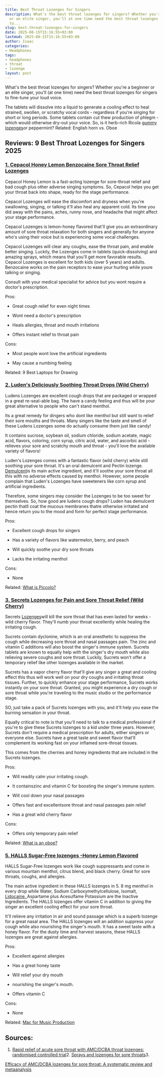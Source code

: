 ```yaml
---
title: Best Throat Lozenges for Singers
description: What's the best throat lozenges for singers? Whether you're a beginner
  or an elite singer, you'll at one time need the best throat lozenges for singers
  to...
slug: best-throat-lozenges-for-singers
date: 2025-08-15T15:16:55+03:00
lastmod: 2025-08-15T15:16:55+03:00
author: Isaac
categories:
- Headphones
tags:
- headphones
- throat
- lozenge
layout: post
---
```

What's the best throat lozenges for singers? Whether you're a beginner or an elite singer, you'll (at one time) need the best throat lozenges for singers to fine-tune your loud voice.

The tablets will dissolve into a liquid to generate a cooling effect to heal strained, swollen, or scratchy vocal cords - regardless if you're singing for short or long periods. Some tablets contain cut thew production of phlegm - which would otherwise dry-out your voice. So, is it herb-rich Ricola [gummy lozenges](https://europepmc.org/abstract/med/30761819)or peppermint? Related: English horn vs. Oboe

##  Reviews: 9 Best Throat Lozenges for Singers 2025

###  [1. Cepacol Honey Lemon Benzocaine Sore Throat Relief Lozenges](https://www.amazon.com/dp/B00DORUVLO/?tag=p-policy-20)

Cepacol Honey Lemon is a fast-acting lozenge for sore-throat relief and bad cough plus other adverse singing symptoms. So, Cepacol helps you get your throat back into shape, ready for the stage performance.

Cepacol Lozenges will ease the discomfort and dryness when you're swallowing, singing, or talking it'll also heal any apparent cold. Its time you did away with the pains, aches, runny nose, and headache that might affect your stage performance.

Cepacol Lozenges is lemon-honey flavored that'll give you an extraordinary amount of sore throat relaxation for both singers and generally for anyone who's using their voice but is experiencing some vocal challenges.

Cepacol Lozenges will clear any coughs, ease the throat pain, and enable better singing. Luckily, the Lozenges come in tablets (quick-dissolving) and amazing sprays, which means that you'll get more favorable results. Cepacol Lozenges is excellent for both kids (over 5 years) and adults. Benzocaine works on the pain receptors to ease your hurting while youre talking or singing.

Consult with your medical specialist for advice but you wont require a doctor's prescription.

Pros:

- Great cough relief for even night times

- Wont need a doctor's prescription

- Heals allergies, throat and mouth irritations

- Offers instant relief to throat pain

Cons:

- Most people wont love the artificial ingredients

- May cause a numbing feeling

Related: 9 Best Laptops for Drawing

###  [2. Luden's Deliciously Soothing Throat Drops (Wild Cherry)](https://www.amazon.com/dp/B005GECIAU/?tag=p-policy-20)

Ludens Lozenges are excellent cough drops that are packaged or wrapped in a great re-seal-able bag. The have a candy feeling and thus will be your great alternative to people who can't stand menthol.

Its a great remedy for dingers who dont like menthol but still want to relief their sore mouths and throats. Many singers like the taste and smell of these Ludens Lozenges some do actually consume them just like candy!

It contains sucrose, soybean oil, sodium chloride, sodium acetate, magic acid, flavors, coloring, corn syrup, citric acid, water, and ascorbic acid - relieves your sore and scratchy mouth and throat - you'll love the available variety of flavors!

Luden's Lozenges comes with a fantastic flavor (wild cherry) while still soothing your sore throat. It's an oral demulcent and Pectin lozenge. [Demulcent](https://en.wikipedia.org/wiki/Demulcent)is its main active ingredient, and it'll soothe your sore throat all this with no adverse effects caused by menthol. However, some people complain that Luden's Lozenges have sweeteners like corn syrup and artificial ingredients.

Therefore, some singers may consider the Lozenges to be too sweet for themselves. So, how good are ludens cough drops? Luden has demulcent pectin thatll coat the mucous membranes thatre otherwise irritated and hence return you to the mood and form for perfect stage performance.

Pros:

- Excellent cough drops for singers

- Has a variety of flavors like watermelon, berry, and peach

- Will quickly soothe your dry sore throats

- Lacks the irritating menthol

Cons:

- None

Related: [What is Piccolo? ](https://pestpolicy.com/what-is-piccolo/)

###  [3. Secrets Lozenges for Pain and Sore Throat Relief (Wild Cherry)](https://www.amazon.com/dp/B000XE70LU/?tag=p-policy-20)

Secrets [Lozenges](https://dailymed.nlm.nih.gov/dailymed/drugInfo.cfm?setid=da4967c7-ee18-42e7-8c97-8919f3bb1b7d)will kill the sore throat that has even lasted for weeks - wild cherry flavor. They'll numb your throat excellently while healing the irritating cough.

Sucrets contain dyclonine, which is an oral anesthetic to suppress the cough while decreasing sore throat and nasal passages pain. The zinc and vitamin C additions will also boost the singer's immune system. Sucrets tablets are known to equally help with the singer's dry mouth while also relieving severe coughs and sore throat. Luckily, Sucrets won't offer a temporary relief like other lozenges available in the market.

Sucrets has a vapor cherry flavor that'll give any singer a great and cooling effect this thus will work well on your dry coughs and irritating throat tissues. Further, to quickly enhance your stage performance, Sucrets works instantly on your sore throat. Granted, you might experience a dry cough or sore throat while you're traveling to the music studio or the performance stage.

SO, just take a pack of Sucrets lozenges with you, and it'll help you ease the burning sensation in your throat.

Equally critical to note is that you'll need to talk to a medical professional if you're to give these Sucrets lozenges to a kid under three years. However, Sucrets don't require a medical prescription for adults, either singers or everyone else. Sucrets have a great taste and sweet flavor that'll complement its working fast on your inflamed sore-throat tissues.

This comes from the cherries and honey ingredients that are included in the Sucrets lozenges.

Pros:

- Will readily calm your irritating cough.

- It containszinc and vitamin C for boosting the singer's immune system.

- Will cool down your nasal passages

- Offers fast and excellentsore throat and nasal passages pain relief

- Has a great wild cherry flavor

Cons:

- Offers only temporary pain relief

Related: [What is an oboe? ](https://pestpolicy.com/what-is-an-oboe/)

###  [5. HALLS Sugar-Free lozenges -Honey Lemon Flavored](https://www.amazon.com/dp/B07QZCKWVK/?tag=p-policy-20)

HALLS Sugar-Free lozenges work like cough suppressants and come in various mountain menthol, citrus blend, and black cherry. Great for sore throats, coughs, and allergies.

The main active ingredient in these HALLS lozenges in 5. 8 mg menthol in every drop while Water, Sodium Carboxymethylcellulose, Isomalt, [Lidocaine, ](https://www.thieme-connect.com/products/ejournals/abstract/10.1055/s-0031-1296669)Aspartame plus Acesulfame Potassium are the Inactive Ingredients. The HALLS lozenges offer vitamin C in addition to giving the singer an excellent cooling effect for your sore throat.

It'll relieve any irritation in air and sound passage which is a superb lozenge for a great nasal area. The HALLS lozenges will an addition suppress your cough while also nourishing the singer's mouth. It has a sweet taste with a honey flavor. For the dusty time and harvest seasons, these HALLS lozenges are great against allergies.

Pros:

- Excellent against allergies

- Has a great honey taste

- Will relief your dry mouth

- nourishing the singer's mouth.

- Offers vitamin C

Cons:

- None

Related: [Mac for Music Production](https://pestpolicy.com/best-mac-for-music-production/)

##  Sources:

1. [Rapid relief of acute sore throat with AMC/DCBA throat lozenges: randomised controlled t](https://onlinelibrary.wiley.com/doi/abs/10.1111/j.1742-1241.2009.02230.x)[rial](https://onlinelibrary.wiley.com/doi/abs/10.1111/j.1742-1241.2009.02230.x)2. [Sprays and lozenges for sore throats](https://www.ajol.info/index.php/safp/article/view/76190)3.

[Efficacy of AMC/DCBA lozenges for sore throat: A systematic review and metaanalysis](https://onlinelibrary.wiley.com/doi/abs/10.1111/ijcp.13002)
